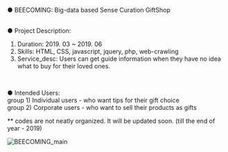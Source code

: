 ● BEECOMING: Big-data based Sense Curation GiftShop
<br>
<br>

● Project Description:<br>
1) Duration: 2019. 03 ~ 2019. 06<br>
2) Skills: HTML, CSS, javascript, jquery, php, web-crawling<br>
3) Service_desc: Users can get guide information when they have no idea what to buy for their loved ones. <br>
<br>

● Intended Users: <br>
group 1) Individual users - who want tips for their gift choice<br>
group 2) Corporate users - who want to sell their products as gifts<br>


** codes are not neatly organized. It will be updated soon. (till the end of year - 2019)

![BEECOMING_main](./images/BEECOMING_main.png)
